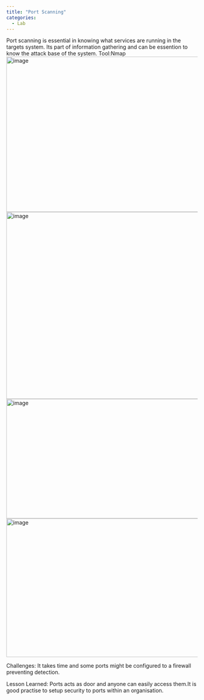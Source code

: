 ```yaml
---
title: "Port Scanning"
categories:
  - Lab
---
```

Port scanning is essential in knowing what services are running in the targets system. Its part of information gathering and can be essention to know the attack base of the system.
Tool:Nmap
<img width="1272" height="408" alt="image" src="https://github.com/user-attachments/assets/ce55c1e2-7185-478a-b598-e1877cb29930" />
<img width="781" height="491" alt="image" src="https://github.com/user-attachments/assets/acedb381-82bd-44fb-a66c-970a598e2104" />
<img width="860" height="314" alt="image" src="https://github.com/user-attachments/assets/af2dc51e-4430-4bcd-9709-57287ded26cf" />
<img width="897" height="364" alt="image" src="https://github.com/user-attachments/assets/9318bc63-75e6-4a30-87a2-e456c2227d34" />

Challenges: It takes time and some ports might be configured to a firewall preventing detection.

Lesson Learned: Ports acts as door and anyone can easily access them.It is good practise to setup security to ports within an organisation.
